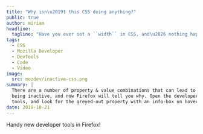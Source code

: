 ```yaml
---
title: "Why isn\u2019t this CSS doing anything?"
public: true
author: miriam
headline:
  tagline: "Have you ever set a ``width`` in CSS, and\u2026 nothing happens?"
tags:
  - CSS
  - Mozilla Developer
  - DevTools
  - Code
  - Video
image:
  src: mozdev/inactive-css.png
summary: |
  There are a number of property & value combinations that can lead to CSS
  being inactive, and now Firefox will tell you why. Open the developer
  tools, and look for the greyed-out property with an info-box on hover.
date: 2019-10-21
---
```


Handy new developer tools in Firefox!
